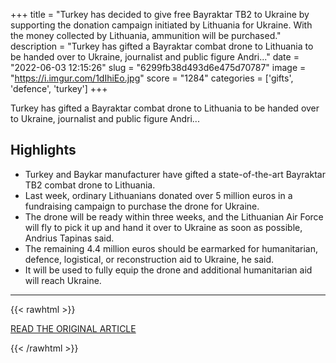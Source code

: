 +++
title = "Turkey has decided to give free Bayraktar TB2 to Ukraine by supporting the donation campaign initiated by Lithuania for Ukraine. With the money collected by Lithuania, ammunition will be purchased."
description = "Turkey has gifted a Bayraktar combat drone to Lithuania to be handed over to Ukraine, journalist and public figure Andri..."
date = "2022-06-03 12:15:26"
slug = "6299fb38d493d6e475d70787"
image = "https://i.imgur.com/1dIhiEo.jpg"
score = "1284"
categories = ['gifts', 'defence', 'turkey']
+++

Turkey has gifted a Bayraktar combat drone to Lithuania to be handed over to Ukraine, journalist and public figure Andri...

## Highlights

- Turkey and Baykar manufacturer have gifted a state-of-the-art Bayraktar TB2 combat drone to Lithuania.
- Last week, ordinary Lithuanians donated over 5 million euros in a fundraising campaign to purchase the drone for Ukraine.
- The drone will be ready within three weeks, and the Lithuanian Air Force will fly to pick it up and hand it over to Ukraine as soon as possible, Andrius Tapinas said.
- The remaining 4.4 million euros should be earmarked for humanitarian, defence, logistical, or reconstruction aid to Ukraine, he said.
- It will be used to fully equip the drone and additional humanitarian aid will reach Ukraine.

---

{{< rawhtml >}}
  <p class="article-category">
    <a target="_blank" href="https://www.lrt.lt/en/news-in-english/19/1709171/turkey-gifts-lithuania-bayraktar-drone-to-hand-it-over-to-ukraine">READ THE ORIGINAL ARTICLE</a>
  </p>
{{< /rawhtml >}}
